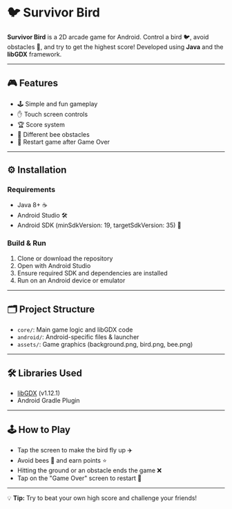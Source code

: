 # 🐦 Survivor Bird

**Survivor Bird** is a 2D arcade game for Android. Control a bird 🐦, avoid obstacles 🐝, and try to get the highest score! Developed using **Java** and the **libGDX** framework.  

---

## 🎮 Features
- 🕹️ Simple and fun gameplay  
- ✋ Touch screen controls  
- 🏆 Score system  
- 🐝 Different bee obstacles  
- 🔄 Restart game after Game Over  

---

## ⚙️ Installation

### Requirements
- Java 8+ ☕  
- Android Studio 🛠️  
- Android SDK (minSdkVersion: 19, targetSdkVersion: 35) 📱  

### Build & Run
1. Clone or download the repository  
2. Open with Android Studio  
3. Ensure required SDK and dependencies are installed  
4. Run on an Android device or emulator  

---

## 🗂️ Project Structure
- `core/`: Main game logic and libGDX code  
- `android/`: Android-specific files & launcher  
- `assets/`: Game graphics (background.png, bird.png, bee.png)  

---

## 🛠️ Libraries Used
- [libGDX](https://libgdx.com/) (v1.12.1)  
- Android Gradle Plugin  

---

## 🕹️ How to Play
- Tap the screen to make the bird fly up ✈️  
- Avoid bees 🐝 and earn points ⭐  
- Hitting the ground or an obstacle ends the game ❌  
- Tap on the "Game Over" screen to restart 🔄  

---

💡 **Tip:** Try to beat your own high score and challenge your friends!

